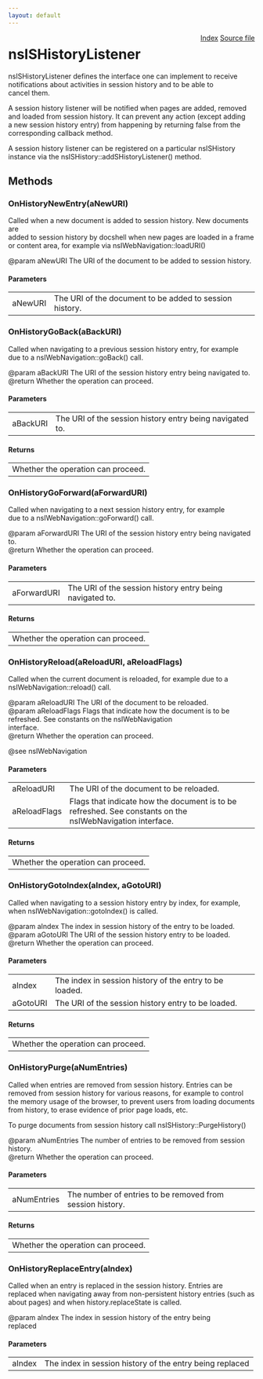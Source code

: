 ```yaml
---
layout: default
---
```

<div class='links' style='float:right'><a href="../index.html">Index</a>
<a href="http://dxr.mozilla.org/mozilla-central/source/docshell/shistory/public/nsISHistoryListener.idl">Source file</a>
</div>

# nsISHistoryListener #
  
nsISHistoryListener defines the interface one can implement to receive  
notifications about activities in session history and to be able to  
cancel them.  
  
A session history listener will be notified when pages are added, removed  
and loaded from session history. It can prevent any action (except adding  
a new session history entry) from happening by returning false from the  
corresponding callback method.  
  
A session history listener can be registered on a particular nsISHistory  
instance via the nsISHistory::addSHistoryListener() method.  
  

## Methods ##

### OnHistoryNewEntry(aNewURI) ###
  
Called when a new document is added to session history. New documents are  
added to session history by docshell when new pages are loaded in a frame  
or content area, for example via nsIWebNavigation::loadURI()  
  
@param aNewURI     The URI of the document to be added to session history.  
  

#### Parameters ####

<table>

<tr>
<td>aNewURI</td>
<td>The URI of the document to be added to session history.  
</td>
</tr>

</table>

### OnHistoryGoBack(aBackURI) ###
  
Called when navigating to a previous session history entry, for example  
due to a nsIWebNavigation::goBack() call.  
  
@param aBackURI    The URI of the session history entry being navigated to.  
@return            Whether the operation can proceed.  
  

#### Parameters ####

<table>

<tr>
<td>aBackURI</td>
<td>The URI of the session history entry being navigated to.  
</td>
</tr>

</table>

#### Returns ####

<table>

<tr>
<td>Whether the operation can proceed.  
</td>
</tr>

</table>

### OnHistoryGoForward(aForwardURI) ###
  
Called when navigating to a next session history entry, for example  
due to a nsIWebNavigation::goForward() call.  
  
@param aForwardURI   The URI of the session history entry being navigated to.  
@return              Whether the operation can proceed.  
  

#### Parameters ####

<table>

<tr>
<td>aForwardURI</td>
<td>The URI of the session history entry being navigated to.  
</td>
</tr>

</table>

#### Returns ####

<table>

<tr>
<td>Whether the operation can proceed.  
</td>
</tr>

</table>

### OnHistoryReload(aReloadURI, aReloadFlags) ###
   
Called when the current document is reloaded, for example due to a  
nsIWebNavigation::reload() call.  
  
@param aReloadURI    The URI of the document to be reloaded.  
@param aReloadFlags  Flags that indicate how the document is to be   
                     refreshed. See constants on the nsIWebNavigation  
                     interface.  
@return              Whether the operation can proceed.  
  
@see  nsIWebNavigation  
  

#### Parameters ####

<table>

<tr>
<td>aReloadURI</td>
<td>The URI of the document to be reloaded.  
</td>
</tr>

<tr>
<td>aReloadFlags</td>
<td>Flags that indicate how the document is to be   
                     refreshed. See constants on the nsIWebNavigation  
                     interface.  
</td>
</tr>

</table>

#### Returns ####

<table>

<tr>
<td>Whether the operation can proceed.  
</td>
</tr>

</table>

### OnHistoryGotoIndex(aIndex, aGotoURI) ###
  
Called when navigating to a session history entry by index, for example,  
when nsIWebNavigation::gotoIndex() is called.  
  
@param aIndex        The index in session history of the entry to be loaded.  
@param aGotoURI      The URI of the session history entry to be loaded.  
@return              Whether the operation can proceed.  
  

#### Parameters ####

<table>

<tr>
<td>aIndex</td>
<td>The index in session history of the entry to be loaded.  
</td>
</tr>

<tr>
<td>aGotoURI</td>
<td>The URI of the session history entry to be loaded.  
</td>
</tr>

</table>

#### Returns ####

<table>

<tr>
<td>Whether the operation can proceed.  
</td>
</tr>

</table>

### OnHistoryPurge(aNumEntries) ###
  
Called when entries are removed from session history. Entries can be  
removed from session history for various reasons, for example to control  
the memory usage of the browser, to prevent users from loading documents  
from history, to erase evidence of prior page loads, etc.  
  
To purge documents from session history call nsISHistory::PurgeHistory()  
  
@param aNumEntries   The number of entries to be removed from session history.  
@return              Whether the operation can proceed.  
  

#### Parameters ####

<table>

<tr>
<td>aNumEntries</td>
<td>The number of entries to be removed from session history.  
</td>
</tr>

</table>

#### Returns ####

<table>

<tr>
<td>Whether the operation can proceed.  
</td>
</tr>

</table>

### OnHistoryReplaceEntry(aIndex) ###
  
Called when an entry is replaced in the session history. Entries are  
replaced when navigating away from non-persistent history entries (such as  
about pages) and when history.replaceState is called.  
  
@param aIndex        The index in session history of the entry being  
                      replaced  
  

#### Parameters ####

<table>

<tr>
<td>aIndex</td>
<td>The index in session history of the entry being  
                      replaced  
</td>
</tr>

</table>
